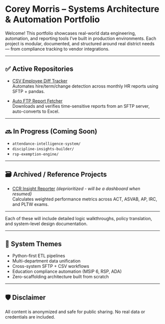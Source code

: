 # Corey Morris – Systems Architecture & Automation Portfolio

Welcome! This portfolio showcases real-world data engineering, automation, and reporting tools I’ve built in production environments. Each project is modular, documented, and structured around real district needs — from compliance tracking to vendor integrations.

---

## ✅ Active Repositories

- [CSV Employee Diff Tracker](https://github.com/coreym7/CSV-Comparator)  
  Automates hire/term/change detection across monthly HR reports using SFTP + pandas.

- [Auto FTP Report Fetcher](https://github.com/coreym7/Auto-FTP-Report)  
  Downloads and verifies time-sensitive reports from an SFTP server, auto-converts to Excel.

---

## 🔜 In Progress (Coming Soon)

- `attendance-intelligence-system/`  
- `discipline-insights-builder/`  
- `rsp-exemption-engine/`

---
## 🗃️ Archived / Reference Projects

- [CCR Insight Reporter](https://github.com/coreym7/CSV-Comparator) *(deprioritized - will be a dashboard when resumed)*  
  Calculates weighted performance metrics across ACT, ASVAB, AP, IRC, and PLTW exams.

---

Each of these will include detailed logic walkthroughs, policy translation, and system-level design documentation.

---

## 🧠 System Themes

- Python-first ETL pipelines
- Multi-department data unification
- Cross-system SFTP + CSV workflows
- Education compliance automation (MSIP 6, RSP, ADA)
- Zero-scaffolding architecture built from scratch

---

## 🛡️ Disclaimer

All content is anonymized and safe for public sharing. No real data or credentials are included.

